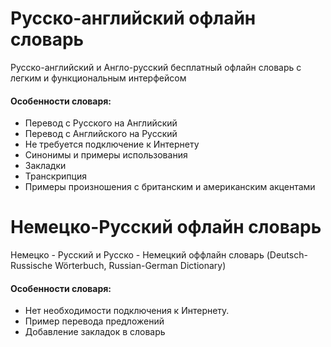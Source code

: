 <h1>Русско-английский офлайн словарь</h1>
<p>
Русско-английский и Англо-русский бесплатный офлайн словарь с легким и функциональным интерфейсом
</p>
        <h4>Особенности словаря:</h4>
        <ul>
          <li>Перевод с Русского на Английский</li>
          <li>Перевод с Английского на Русский</li>
          <li>Не требуется подключение к Интернету</li>
          <li>Синонимы и примеры использования</li>
          <li>Закладки</li>
          <li>Транскрипция</li>
          <li>Примеры произношения с британским и американским акцентами</li>
        </ul>

<h1>Немецко-Русский офлайн словарь</h1>
<p>
Немецко - Русский и Русско - Немецкий оффлайн словарь (Deutsch-Russische Wörterbuch, Russian-German Dictionary)
</p>
<h4>Особенности словаря:</h4>
<ul>
 <li>Нет необходимости подключения к Интернету.</li>
 <li>Пример перевода предложений</li>
 <li>Добавление закладок в словарь</li>
</ul>
